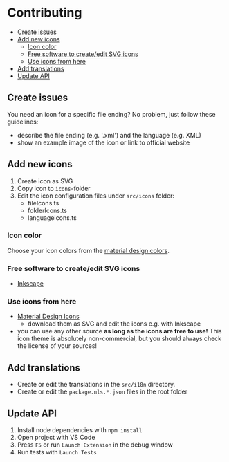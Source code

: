 <h1>Contributing</h1>

<!-- TOC -->

- [Create issues](#create-issues)
- [Add new icons](#add-new-icons)
    - [Icon color](#icon-color)
    - [Free software to create/edit SVG icons](#free-software-to-createedit-svg-icons)
    - [Use icons from here](#use-icons-from-here)
- [Add translations](#add-translations)
- [Update API](#update-api)

<!-- /TOC -->

## Create issues
You need an icon for a specific file ending? No problem, just follow these guidelines:
- describe the file ending (e.g. '.xml') and the language (e.g. XML)
- show an example image of the icon or link to official website

## Add new icons
1. Create icon as SVG
2. Copy icon to `icons`-folder
3. Edit the icon configuration files under `src/icons` folder:
    - fileIcons.ts
    - folderIcons.ts
    - languageIcons.ts

### Icon color
Choose your icon colors from the [material design colors](https://material.google.com/style/color.html#color-color-palette).

### Free software to create/edit SVG icons
- [Inkscape](https://inkscape.org/en/)

### Use icons from here
- [Material Design Icons](https://materialdesignicons.com/)
    - download them as SVG and edit the icons e.g. with Inkscape
- you can use any other source **as long as the icons are free to use!** This icon theme is absolutely non-commercial, but you should always check the license of your sources! 

## Add translations
- Create or edit the translations in the `src/i18n` directory.
- Create or edit the `package.nls.*.json` files in the root folder

## Update API
1. Install node dependencies with `npm install`
2. Open project with VS Code
3. Press `F5` or run `Launch Extension` in the debug window
4. Run tests with `Launch Tests`